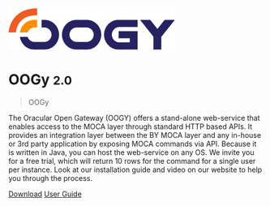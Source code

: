 ![logo](./.attachments/oogy-logo.png)

# OOGy <small>2.0</small>

> OOGy

The Oracular Open Gateway (OOGY) offers a stand-alone web-service that enables access to the MOCA layer through standard HTTP based APIs. It provides an integration layer between the BY MOCA layer and any in-house or 3rd party application by exposing MOCA commands via API. Because it is written in Java, you can host the web-service on any OS. We invite you for a free trial, which will return 10 rows for the command for a single user per instance. Look at our installation guide and video on our website to help you through the process.

[Download](https://www.smart-is.com/what-we-do/smart-product/oracular-open-gateway-oogy/)
[User Guide](./readme.md)
